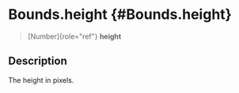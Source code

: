 Bounds.height {#Bounds.height}
=============

> [Number]{role="ref"} **height**

Description
-----------

The height in pixels.

